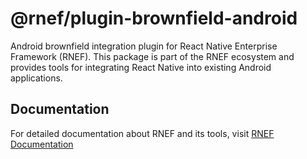 # @rnef/plugin-brownfield-android

Android brownfield integration plugin for React Native Enterprise Framework (RNEF). This package is part of the RNEF ecosystem and provides tools for integrating React Native into existing Android applications.

## Documentation

For detailed documentation about RNEF and its tools, visit [RNEF Documentation](https://rnef.dev)
